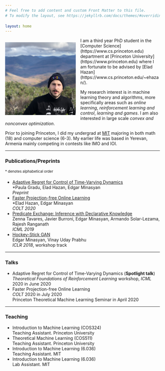 ```yaml
---
# Feel free to add content and custom Front Matter to this file.
# To modify the layout, see https://jekyllrb.com/docs/themes/#overriding-theme-defaults

layout: home
---
```

<p style="float: left; padding-right: 15px"><img src="https://raw.githubusercontent.com/minasyan/minasyan.github.io/master/informal_headshot.jpg" alt="headshot" width="230" /></p>
I am a third year PhD student in the [Computer Science](https://www.cs.princeton.edu) department at [Princeton University](https://www.princeton.edu) where I am fortunate to be advised by [Elad Hazan](https://www.cs.princeton.edu/~ehazan/). 

My research interest is in machine learning theory and algorithms, more specifically areas such as *online learning*, *reinforcement learning and control*, *learning and games*. I am also interested in large scale *convex and nonconvex optimization*.

Prior to joining Princeton, I did my undergrad at [MIT](https://www.mit.edu) majoring in both math (18) and computer science (6-3). My earlier life was based in Yerevan, Armenia mainly competing in contests like IMO and IOI.

---------------------------------

### Publications/Preprints

<sup> \* denotes alphabetical order </sup>

- [Adaptive Regret for Control of Time-Varying Dynamics](https://arxiv.org/pdf/2007.04393.pdf)  
\*Paula Gradu, Elad Hazan, Edgar Minasyan  
*Preprint*
- [Faster Projection-free Online Learning](http://proceedings.mlr.press/v125/hazan20a/hazan20a.pdf)  
\*Elad Hazan, Edgar Minasyan  
*COLT 2020*
- [Predicate Exchange: Inference with Declarative Knowledge](http://proceedings.mlr.press/v97/tavares19a/tavares19a.pdf)  
Zenna Tavares, Javier Burroni, Edgar Minasyan, Armando Solar-Lezama, Rajesh Ranganath  
*ICML 2019*
- [Hockey-Stick GAN](https://openreview.net/pdf?id=HJOt7P1wz)  
Edgar Minasyan, Vinay Uday Prabhu  
*ICLR 2018*, workshop track

---------------------------------

### Talks

- Adaptive Regret for Control of Time-Varying Dynamics (**Spotlight talk**)  
	*Theoretical Foundations of Reinforcement Learning* workshop, *ICML* 2020 in June 2020
- Faster Projection-free Online Learning  
	*COLT* 2020 in July 2020  
	Princeton Theoretical Machine Learning Seminar in April 2020

----------------------------------

### Teaching

- Introduction to Machine Learning (COS324)  
Teaching Assistant. Princeton University
- Theoretical Machine Learning (COS511)  
Teaching Assistant. Princeton University
- Introduction to Machine Learning (6.036)  
Teaching Assistant. MIT
- Introduction to Machine Learning (6.036)  
Lab Assistant. MIT